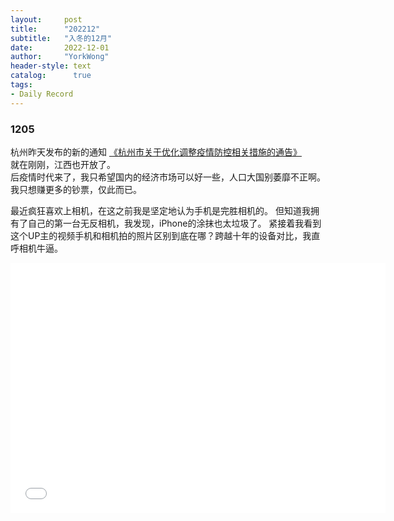 ```yaml
---
layout:     post
title:      "202212"
subtitle:   "入冬的12月"
date:       2022-12-01
author:     "YorkWong"
header-style: text
catalog:      true
tags:
- Daily Record
---
```


### 1205
  杭州昨天发布的新的通知 [《杭州市关于优化调整疫情防控相关措施的通告》](https://mp.weixin.qq.com/s/BUlkgQLGzEXd4Fl0_iknZQ)  
就在刚刚，江西也开放了。  
后疫情时代来了，我只希望国内的经济市场可以好一些，人口大国别萎靡不正啊。  
我只想赚更多的钞票，仅此而已。

最近疯狂喜欢上相机，在这之前我是坚定地认为手机是完胜相机的。
但知道我拥有了自己的第一台无反相机，我发现，iPhone的涂抹也太垃圾了。
紧接着我看到这个UP主的视频<kbd>手机和相机拍的照片区别到底在哪？跨越十年的设备对比</kbd>，我直呼相机牛逼。
<iframe src="//player.bilibili.com/player.html?aid=775608312&bvid=BV1t14y1n7So&cid=902566348&page=1"
width="600"
height="400"
scrolling="no" border="0" frameborder="no" framespacing="0" allowfullscreen="true"> </iframe>
